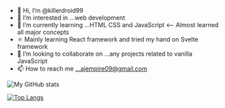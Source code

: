 - 👋 Hi, I’m @killerdroid99
- 👀 I’m interested in ...web development
- 🌱 I’m currently learning ...HTML CSS and JavaScript <-- Almost learned all major concepts
- ⚛️ Mainly learning React framework and tried my hand on Svelte framework
- 💞️ I’m looking to collaborate on ...any projects related to vanilla JavaScript
- 📫 How to reach me ...ajempire09@gmail.com

![My GitHub stats](https://github-readme-stats.vercel.app/api?username=killerdroid99&show_icons=true&theme=cobalt)

[![Top Langs](https://github-readme-stats.vercel.app/api/top-langs/?username=killerdroid99&layout=compact)](https://github.com/killerdroid99/github-readme-stats)
<!---
killerdroid99/killerdroid99 is a ✨ special ✨ repository because its `README.md` (this file) appears on your GitHub profile.
You can click the Preview link to take a look at your changes.
--->
